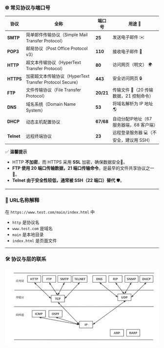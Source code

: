 ### 🌐 **常见协议与端口号**   

| **协议**     | **全称**                                        | **端口号**   | **用途** 📌                |
|------------|-----------------------------------------------|-----------|--------------------------|
| **SMTP**   | 简单邮件传输协议（Simple Mail Transfer Protocol）       | **25**    | 发送电子邮件 ✉️                |
| **POP3**   | 邮局协议（Post Office Protocol v3）                 | **110**   | 接收电子邮件 📩                |
| **HTTP**   | 超文本传输协议（HyperText Transfer Protocol）          | **80**    | 访问网页（明文） 🌍              |
| **HTTPS**  | 加密超文本传输协议（HyperText Transfer Protocol Secure） | **443**   | 安全访问网页 🔒                |
| **FTP**    | 文件传输协议（File Transfer Protocol）                | **20/21** | 传输文件 📂（20 传输数据，21 控制命令） |
| **DNS**    | 域名系统（Domain Name System）                      | **53**    | 将域名解析为 IP 地址 🌎          |
| **DHCP**   | 动态主机配置协议                                      | **67/68** | 自动分配IP地址（67 服务器端，68 客户端） |
| **Telnet** | 远程终端协议                                        | **23**    | 远程登录服务器 💻（不安全，建议用 SSH）  |

✅ **温馨提示**  
- HTTP **不加密**，而 HTTPS 采用 **SSL** 加密，确保数据安全🔐。  
- **FTP 使用 20 端口传输数据，21 端口传输命令**，是最早的文件共享协议之一📁。  
- **Telnet 由于安全性较低，通常被 SSH（22 端口）替代** 🛡️。

---

### 🎨 **URL名称解释**
在 `https://www.test.com/main/index.html` 中
- `http` 是协议名
- `www.test.com` 是域名
- `main` 是本地目录
- `index.html` 是页面文件

---

### 🛠️ **协议与层的联系**
![联系](./images/0.%20协议与层之间的联系.png)
